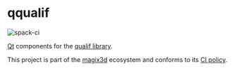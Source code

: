 # qqualif

![spack-ci](https://github.com/LIHPC-Computational-Geometry/qqualif/actions/workflows/spack-ci.yml/badge.svg)

[Qt](https://www.qt.io/) components for the [qualif library](https://github.com/LIHPC-Computational-Geometry/qualif).

This project is part of the [magix3d](https://github.com/LIHPC-Computational-Geometry/magix3d) ecosystem and conforms to its [CI policy](https://github.com/LIHPC-Computational-Geometry/spack_recipes#development-in-magix3d-ecosystem-projects).